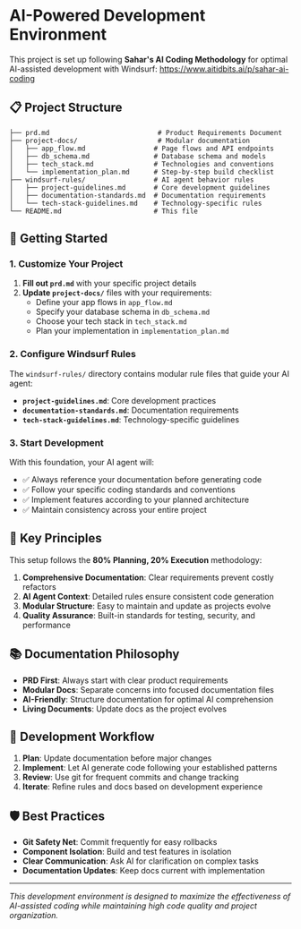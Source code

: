 # AI-Powered Development Environment

This project is set up following **Sahar's AI Coding Methodology** for optimal AI-assisted development with Windsurf: https://www.aitidbits.ai/p/sahar-ai-coding

## 📋 Project Structure

```
├── prd.md                           # Product Requirements Document
├── project-docs/                    # Modular documentation
│   ├── app_flow.md                 # Page flows and API endpoints
│   ├── db_schema.md                # Database schema and models
│   ├── tech_stack.md               # Technologies and conventions
│   └── implementation_plan.md      # Step-by-step build checklist
├── windsurf-rules/                 # AI agent behavior rules
│   ├── project-guidelines.md       # Core development guidelines
│   ├── documentation-standards.md  # Documentation requirements
│   └── tech-stack-guidelines.md    # Technology-specific rules
└── README.md                       # This file
```

## 🚀 Getting Started

### 1. Customize Your Project

1. **Fill out `prd.md`** with your specific project details
2. **Update `project-docs/`** files with your requirements:
   - Define your app flows in `app_flow.md`
   - Specify your database schema in `db_schema.md`
   - Choose your tech stack in `tech_stack.md`
   - Plan your implementation in `implementation_plan.md`

### 2. Configure Windsurf Rules

The `windsurf-rules/` directory contains modular rule files that guide your AI agent:

- **`project-guidelines.md`**: Core development practices
- **`documentation-standards.md`**: Documentation requirements
- **`tech-stack-guidelines.md`**: Technology-specific guidelines

### 3. Start Development

With this foundation, your AI agent will:

- ✅ Always reference your documentation before generating code
- ✅ Follow your specific coding standards and conventions
- ✅ Implement features according to your planned architecture
- ✅ Maintain consistency across your entire project

## 🎯 Key Principles

This setup follows the **80% Planning, 20% Execution** methodology:

1. **Comprehensive Documentation**: Clear requirements prevent costly refactors
2. **AI Agent Context**: Detailed rules ensure consistent code generation
3. **Modular Structure**: Easy to maintain and update as projects evolve
4. **Quality Assurance**: Built-in standards for testing, security, and performance

## 📚 Documentation Philosophy

- **PRD First**: Always start with clear product requirements
- **Modular Docs**: Separate concerns into focused documentation files
- **AI-Friendly**: Structure documentation for optimal AI comprehension
- **Living Documents**: Update docs as the project evolves

## 🔧 Development Workflow

1. **Plan**: Update documentation before major changes
2. **Implement**: Let AI generate code following your established patterns
3. **Review**: Use git for frequent commits and change tracking
4. **Iterate**: Refine rules and docs based on development experience

## 🛡️ Best Practices

- **Git Safety Net**: Commit frequently for easy rollbacks
- **Component Isolation**: Build and test features in isolation
- **Clear Communication**: Ask AI for clarification on complex tasks
- **Documentation Updates**: Keep docs current with implementation

---

_This development environment is designed to maximize the effectiveness of AI-assisted coding while maintaining high code quality and project organization._

